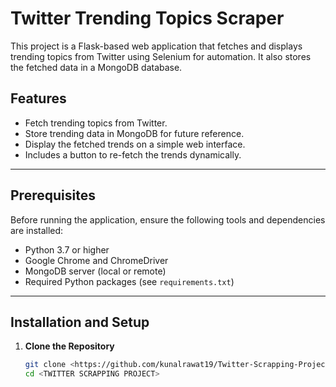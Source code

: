 # Twitter Trending Topics Scraper

This project is a Flask-based web application that fetches and displays trending topics from Twitter using Selenium for automation. It also stores the fetched data in a MongoDB database.

## Features
- Fetch trending topics from Twitter.
- Store trending data in MongoDB for future reference.
- Display the fetched trends on a simple web interface.
- Includes a button to re-fetch the trends dynamically.

---

## Prerequisites
Before running the application, ensure the following tools and dependencies are installed:
- Python 3.7 or higher
- Google Chrome and ChromeDriver
- MongoDB server (local or remote)
- Required Python packages (see `requirements.txt`)

---

## Installation and Setup

1. **Clone the Repository**
   ```bash
   git clone <https://github.com/kunalrawat19/Twitter-Scrapping-Project.git>
   cd <TWITTER SCRAPPING PROJECT>
